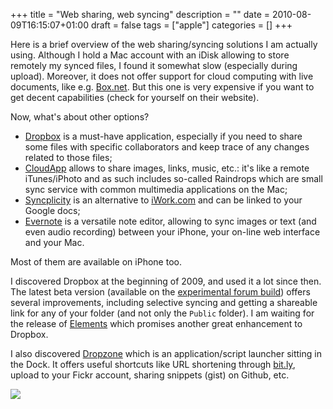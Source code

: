 +++
title = "Web sharing, web syncing"
description = ""
date = 2010-08-09T16:15:07+01:00
draft = false
tags = ["apple"]
categories = []
+++

Here is a brief overview of the web sharing/syncing solutions I am actually using. Although I hold a Mac account with an iDisk allowing to store remotely my synced files, I found it somewhat slow (especially during upload). Moreover, it does not offer support for cloud computing with live documents, like e.g. [Box.net][Box.net]. But this one is very expensive if you want to get decent capabilities (check for yourself on their website).

Now, what's about other options? 

- [Dropbox][Dropbox] is a must-have application, especially if you need to share some files with specific collaborators and keep trace of any changes related to those files;
- [CloudApp][CloudApp] allows to share images, links, music, etc.: it's like a remote iTunes/iPhoto and as such includes so-called Raindrops which are small sync service with common multimedia applications on the Mac;
- [Syncplicity][Syncplicity] is an alternative to [iWork.com][iWork.com] and can be linked to your Google docs;
- [Evernote][Evernote] is a versatile note editor, allowing to sync images or text (and even audio recording) between your iPhone, your on-line web interface and your Mac.

Most of them are available on iPhone too.

I discovered Dropbox at the beginning of 2009, and used it a lot since then. The latest beta version (available on the [experimental forum build][experimental forum build]) offers several improvements, including selective syncing and getting a shareable link for any of your folder (and not only the `Public` folder). I am waiting for the release of [Elements][Elements] which promises another great enhancement to Dropbox.


I also discovered [Dropzone][Dropzone] which is an application/script launcher sitting in the Dock. It offers useful shortcuts like URL shortening through [bit.ly][bit.ly], upload to your Fickr account, sharing snippets (gist) on Github, etc.

![](/img/20100808102813.png)


[Box.net]: http://www.box.net/
[Dropbox]: http://www.getdropbox.com/
[CloudApp]: http://www.getcloudapp.com/
[Syncplicity]: http://www.syncplicity.com/
[iWork.com]: http://www.iwork.com/
[Evernote]: http://www.evernote.com/
[Dropzone]: http://aptonic.com/
[Elements]: http://www.secondgearsoftware.com/elements/
[experimental forum build]: http://forums.dropbox.com/topic.php?id=21406&replies=22
[bit.ly]: http://bit.ly
